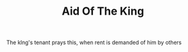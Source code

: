 ---
title: Aid Of The King
permalink: "/definitions/aid-of-the-king.html"
body: The klng's tenant prays this, when rent is demanded of him by others
published_at: '2018-07-07'
layout: post
---